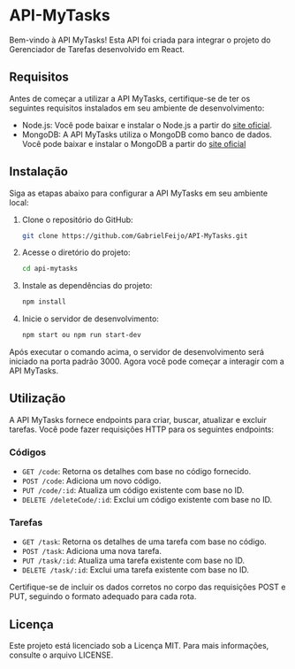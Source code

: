 # API-MyTasks

Bem-vindo à API MyTasks! Esta API foi criada para integrar o projeto do Gerenciador de Tarefas desenvolvido em React.

## Requisitos

Antes de começar a utilizar a API MyTasks, certifique-se de ter os seguintes requisitos instalados em seu ambiente de desenvolvimento:

- Node.js: Você pode baixar e instalar o Node.js a partir do [site oficial](https://nodejs.org).
- MongoDB: A API MyTasks utiliza o MongoDB como banco de dados. Você pode baixar e instalar o MongoDB a partir do [site oficial](https://www.mongodb.com)

## Instalação

Siga as etapas abaixo para configurar a API MyTasks em seu ambiente local:

1. Clone o repositório do GitHub:

   ```bash
   git clone https://github.com/GabrielFeijo/API-MyTasks.git
   ```

2. Acesse o diretório do projeto:

   ```bash
   cd api-mytasks
   ```

3. Instale as dependências do projeto:

   ```bash
   npm install
   ```

4. Inicie o servidor de desenvolvimento:

   ```bash
   npm start ou npm run start-dev
   ```

Após executar o comando acima, o servidor de desenvolvimento será iniciado na porta padrão 3000. Agora você pode começar a interagir com a API MyTasks.

## Utilização

A API MyTasks fornece endpoints para criar, buscar, atualizar e excluir tarefas. Você pode fazer requisições HTTP para os seguintes endpoints:

### Códigos

- `GET /code`: Retorna os detalhes com base no código fornecido.
- `POST /code`: Adiciona um novo código.
- `PUT /code/:id`: Atualiza um código existente com base no ID.
- `DELETE /deleteCode/:id`: Exclui um código existente com base no ID.

### Tarefas

- `GET /task`: Retorna os detalhes de uma tarefa com base no código.
- `POST /task`: Adiciona uma nova tarefa.
- `PUT /task/:id`: Atualiza uma tarefa existente com base no ID.
- `DELETE /task/:id`: Exclui uma tarefa existente com base no ID.

Certifique-se de incluir os dados corretos no corpo das requisições POST e PUT, seguindo o formato adequado para cada rota.

## Licença

Este projeto está licenciado sob a Licença MIT. Para mais informações, consulte o arquivo LICENSE.
